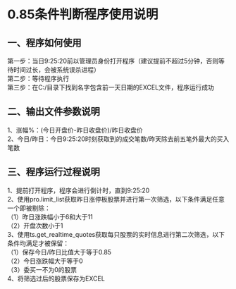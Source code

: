 # 0.85条件判断程序使用说明
## 一、程序如何使用
第一步：当日9:25:20前以管理员身份打开程序（建议提前不超过5分钟，否则等待时间过长，会被系统误杀进程）  
第二步：等待程序执行  
第三步：在C:/目录下找到名字包含前一天日期的EXCEL文件，程序运行成功  
## 二、输出文件参数说明  
1、涨幅%：(今日开盘价-昨日收盘价)/昨日收盘价  
2、今日/昨日：今日9:25:20时刻获取到的成交笔数/昨天除去前五笔外最大的买入笔数  
## 三、程序运行过程说明  
1、提前打开程序，程序会进行倒计时，直到9:25:20  
2、使用pro.limit_list获取昨日涨停板股票并进行第一次筛选，以下条件满足任意一个即被剔除：  
（1）昨日涨跌幅小于6和大于11   
（2）开盘次数小于1  
3、使用ts.get_realtime_quotes获取每只股票的实时信息进行第二次筛选，以下条件均满足才被保留：  
（1）保存今日/昨日比值大于等于0.85  
（2）今日涨跌幅大于等于0  
（3）委买一不为0的股票  
4、将筛选过后的股票保存为EXCEL

